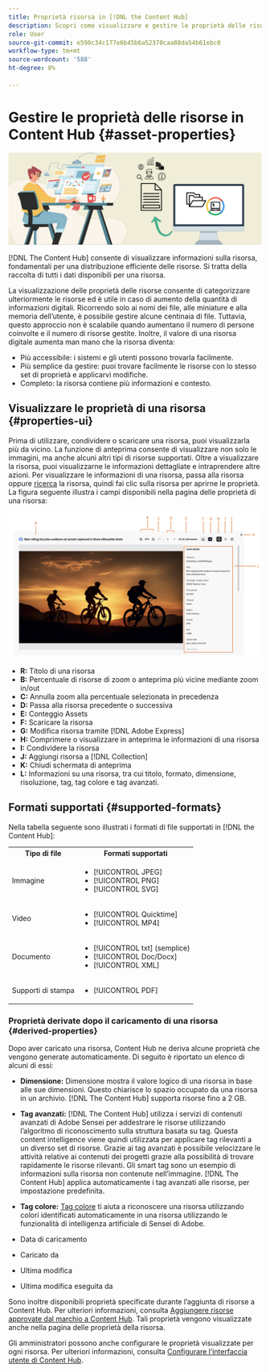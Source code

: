 ```yaml
---
title: Proprietà risorsa in [!DNL the Content Hub]
description: Scopri come visualizzare e gestire le proprietà delle risorse in [!DNL Content Hub]
role: User
source-git-commit: e590c34c177e6b45b6a52370caa88da54b61ebc0
workflow-type: tm+mt
source-wordcount: '588'
ht-degree: 8%

---
```



# Gestire le proprietà delle risorse in Content Hub {#asset-properties}

![Immagine banner metadati](assets/metadata-banner-image.png)

[!DNL The Content Hub] consente di visualizzare informazioni sulla risorsa, fondamentali per una distribuzione efficiente delle risorse. Si tratta della raccolta di tutti i dati disponibili per una risorsa.

La visualizzazione delle proprietà delle risorse consente di categorizzare ulteriormente le risorse ed è utile in caso di aumento della quantità di informazioni digitali. Ricorrendo solo ai nomi dei file, alle miniature e alla memoria dell’utente, è possibile gestire alcune centinaia di file. Tuttavia, questo approccio non è scalabile quando aumentano il numero di persone coinvolte e il numero di risorse gestite. Inoltre, il valore di una risorsa digitale aumenta man mano che la risorsa diventa:

* Più accessibile: i sistemi e gli utenti possono trovarla facilmente.
* Più semplice da gestire: puoi trovare facilmente le risorse con lo stesso set di proprietà e applicarvi modifiche.
* Completo: la risorsa contiene più informazioni e contesto.

## Visualizzare le proprietà di una risorsa {#properties-ui}

Prima di utilizzare, condividere o scaricare una risorsa, puoi visualizzarla più da vicino. La funzione di anteprima consente di visualizzare non solo le immagini, ma anche alcuni altri tipi di risorse supportati. Oltre a visualizzare la risorsa, puoi visualizzarne le informazioni dettagliate e intraprendere altre azioni. Per visualizzare le informazioni di una risorsa, passa alla risorsa oppure [ricerca](search-assets.md) la risorsa, quindi fai clic sulla risorsa per aprirne le proprietà. La figura seguente illustra i campi disponibili nella pagina delle proprietà di una risorsa:

![Proprietà di un’interfaccia utente delle risorse](assets/properties-ui.png)

* **R:** Titolo di una risorsa
* **B:** Percentuale di risorse di zoom o anteprima più vicine mediante zoom in/out
* **C:** Annulla zoom alla percentuale selezionata in precedenza
* **D:** Passa alla risorsa precedente o successiva
* **E:** Conteggio Assets
* **F:** Scaricare la risorsa
* **G:** Modifica risorsa tramite [!DNL Adobe Express]
* **H:** Comprimere o visualizzare in anteprima le informazioni di una risorsa
* **I:** Condividere la risorsa
* **J:** Aggiungi risorsa a [!DNL Collection]
* **K:** Chiudi schermata di anteprima
* **L:** Informazioni su una risorsa, tra cui titolo, formato, dimensione, risoluzione, tag, tag colore e tag avanzati.

## Formati supportati {#supported-formats}

Nella tabella seguente sono illustrati i formati di file supportati in [!DNL the Content Hub]:

<table> 
    <tbody>
     <tr>
      <th><strong>Tipo di file</strong></th>
      <th><strong>Formati supportati</strong></th>
     </tr>
     <tr>
      <td>Immagine</td>
      <td>
        <ul>
            <li>[!UICONTROL JPEG]</li> 
            <li>[!UICONTROL PNG]</li> 
            <li>[!UICONTROL SVG]</li>
        </ul>
      </td>
     </tr>
     <tr>
      <td>Video</td>
      <td>
        <ul>
            <li>[!UICONTROL Quicktime]</li>  
            <li>[!UICONTROL MP4]</li> 
        </ul>
      </td>
     </tr>
      <tr>
      <td>Documento</td>
      <td>
        <ul>
            <li>[!UICONTROL txt] (semplice)</li>  
            <li>[!UICONTROL Doc/Docx]</li> 
            <li>[!UICONTROL XML]</li>
        </ul>
      </td>
     </tr>
     <tr>
      <td>Supporti di stampa</td>
      <td>
        <ul>
            <li>[!UICONTROL PDF]</li>  
        </ul>
      </td>
     </tr>  
    </tbody>
   </table>

### Proprietà derivate dopo il caricamento di una risorsa {#derived-properties}

Dopo aver caricato una risorsa, Content Hub ne deriva alcune proprietà che vengono generate automaticamente. Di seguito è riportato un elenco di alcuni di essi:

* **Dimensione:** Dimensione mostra il valore logico di una risorsa in base alle sue dimensioni. Questo chiarisce lo spazio occupato da una risorsa in un archivio. [!DNL The Content Hub] supporta risorse fino a 2 GB.

<!--* **Tags:** Tags help you categorize assets that can be browsed and searched more efficiently. Tagging helps in propagating the appropriate taxonomy to other users and workflows. -->

* **Tag avanzati:** [!DNL The Content Hub] utilizza i servizi di contenuti avanzati di Adobe Sensei per addestrare le risorse utilizzando l’algoritmo di riconoscimento sulla struttura basata su tag. Questa content intelligence viene quindi utilizzata per applicare tag rilevanti a un diverso set di risorse. Grazie ai tag avanzati è possibile velocizzare le attività relative ai contenuti dei progetti grazie alla possibilità di trovare rapidamente le risorse rilevanti. Gli smart tag sono un esempio di informazioni sulla risorsa non contenute nell’immagine. [!DNL The Content Hub] applica automaticamente i tag avanzati alle risorse, per impostazione predefinita.

* **Tag colore:** [Tag colore](#https://experienceleague.adobe.com/docs/experience-manager-cloud-service/content/assets/manage/color-tag-images.html?lang=en) ti aiuta a riconoscere una risorsa utilizzando colori identificati automaticamente in una risorsa utilizzando le funzionalità di intelligenza artificiale di Sensei di Adobe.

* Data di caricamento

* Caricato da

* Ultima modifica

* Ultima modifica eseguita da

Sono inoltre disponibili proprietà specificate durante l’aggiunta di risorse a Content Hub. Per ulteriori informazioni, consulta [Aggiungere risorse approvate dal marchio a Content Hub](upload-brand-approved-assets.md). Tali proprietà vengono visualizzate anche nella pagina delle proprietà della risorsa.

Gli amministratori possono anche configurare le proprietà visualizzate per ogni risorsa. Per ulteriori informazioni, consulta [Configurare l’interfaccia utente di Content Hub](configure-content-hub-ui-options.md#configure-asset-details-content-hub).

<!--

### Date range {#date-range} 

The date range allows you to select dates you want to see the assets. You can customize date range by choosing the start and end dates. 

-->

